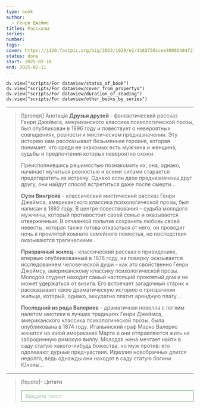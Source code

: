```yaml
---
type: book
author:
  - Генри Джеймс
titles: Рассказы
series:
number:
tags:
cover: https://i120.fastpic.org/big/2022/1028/e2/4182756ccee40092484f2308408a77e2.jpg?r=1
status: done
start: 2025-02-10
end: 2025-02-11
---
```

```dataviewjs
dv.view("scripts/For dataview/status_of_book")
dv.view("scripts/For dataview/cover_from_propertys")
dv.view("scripts/For dataview/duration_of_reading")
dv.view("scripts/For dataview/other_books_by_series")
```
---
> [!prompt]  Анотація
> **Друзья друзей** - фантастический рассказ Генри Джеймса, американского классика психологической прозы, был опубликован в 1896 году и повествует о невероятных совпадениях, ревности и мистическом предназначении. Эту историю нам рассказывает безымянная героиня, которая понимает, что среди ее знакомых есть мужчина и женщина, судьбы и предпочтения которых невероятно схожи.
>
> Преисполнившись решимостью познакомить их, она, однако, начинает мучиться ревностью и всеми силами старается предотвратить их встречу. Однако если двое предназначены друг другу, они найдут способ встретиться даже после смерти...
>
> **Оуэн Вингрейв** - классический мистический рассказ Генри Джеймса, американского классика психологической прозы, был написан в 1892 году. В центре повествования - судьба молодого мужчины, который противостоит своей семье и оказывается отверженным. В отчаянной попытке сохранить любовь своей невесты, которая также готова отказаться от него, он проводит ночь в проклятой комнате семейного поместья, но последствия оказываются трагическими.
>
> **Призрачный жилец** - классический рассказ о привидениях, впервые опубликованный в 1876 году, на поверку оказывается исследованием человеческой души - как это свойственно Генри Джеймсу, американскому классику психологической прозы. Молодой студент находит самый настоящий проклятый дом и не может удержаться от визита. Его встречает загадочный старик и рассказывает свою драматическую историю о призрачном жильце, который, однако, аккуратно платит арендную плату...
>
> **Последний из рода Валериев** - драматичная новелла с легким налетом мистики в лучших традициях Генри Джеймса, американского классика психологической прозы, была опубликована в 1874 году. Итальянский граф Марко Валерио женится на юной американке Марте и они отправляются жить на заброшенную римскую виллу. Молодая жена мечтает найти в саду статую какого-нибудь божества, но муж против: его одолевают дурные предчувствия. Идиллия новобрачных длится недолго, ведь однажды они находят в саду статую богини Юноны...

---

>[!quote]- Цитати
><div align="justify" style="border: 2px solid #A0CAA6; padding: 5px 10px 5px 10px; font-style: italic; color: #A0CAA6 ">Введите текст</div>